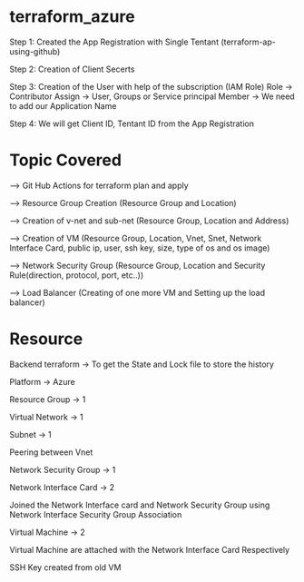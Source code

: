 # terraform_azure


Step 1:
Created the App Registration with Single Tentant (terraform-ap-using-github)

Step 2:
Creation of Client Secerts

Step 3:
Creation of the User with help of the subscription (IAM Role)
Role -> Contributor
Assign -> User, Groups or Service principal
Member -> We need to add our Application Name

Step 4:
We will get Client ID, Tentant ID from the App Registration


# Topic Covered

--> Git Hub Actions for terraform plan and apply

--> Resource Group Creation
(Resource Group and Location)

--> Creation of v-net and sub-net
(Resource Group, Location and Address)

--> Creation of VM
(Resource Group, Location, Vnet, Snet, Network Interface Card, public ip, user, ssh key, size, type of os and os image)

--> Network Security Group
(Resource Group, Location and Security Rule(direction, protocol, port, etc..))

--> Load Balancer
(Creating of one more VM and Setting up the load balancer)

# Resource

Backend terraform -> To get the State and Lock file to store the history

Platform -> Azure

Resource Group -> 1

Virtual Network -> 1

Subnet -> 1

Peering between Vnet

Network Security Group -> 1

Network Interface Card -> 2

Joined the Network Interface card and Network Security Group using Network Interface Security Group Association

Virtual Machine -> 2

Virtual Machine are attached with the Network Interface Card Respectively

SSH Key created from old VM